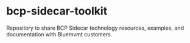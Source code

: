 # bcp-sidecar-toolkit
Repository to share BCP Sidecar technology resources, examples, and documentation with Bluemvmt customers.
